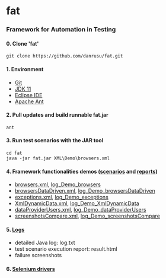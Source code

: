 # fat
### Framework for Automation in Testing

#### 0. Clone 'fat'
```
git clone https://github.com/danrusu/fat.git
```

#### 1. Environment
 - [Git](https://git-scm.com/downloads)
 - [JDK 11](https://www.oracle.com/technetwork/java/javase/downloads/index.html)
 - [Eclipse IDE](https://www.eclipse.org/downloads/)
 - [Apache Ant](https://ant.apache.org/bindownload.cgi)
 

#### 2. Pull updates and build runnable fat.jar
```
ant
```


#### 3. Run test scenarios with the JAR tool
```
cd fat
java -jar fat.jar XML\Demo\browsers.xml
```


#### 4. Framework functionalities demos ([scenarios](XML/Demo) and [reports](logs))
 - [browsers.xml](XML/Demo/browserss.xml), [log_Demo_browsers](logs/log_Demo_browsers)
 - [browsersDataDriven.xml](XML/Demo/browsersDataDriven.xml), [log_Demo_browsersDataDriven](logs/log_Demo_browsersDataDriven)
 - [exceptions.xml](XML/Demo/exceptions.xml), [log_Demo_exceptions](logs/log_Demo_exceptions)
 - [XmlDynamicData.xml](XML/Demo/XmlDynamicData.xml), [log_Demo_XmlDynamicData](logs/log_Demo_XmlDynamicData)
 - [dataProviderUsers.xml](XML/Demo/dataProviderUsers.xml), [log_Demo_dataProviderUsers](logs/log_Demo_dataProviderUsers)
 - [screenshotsCompare.xml](XML/Demo/screenshotsCompare.xml), [log_Demo_screenshotsCompare](logs/log_Demo_screenshotsCompare)
 


#### 5. [Logs](logs)
 - detailed Java log: log.txt
 - test scenario execution report: result.html
 - failure screenshots


#### 6. [Selenium drivers](http://www.webdriverjs.com/webdriverjs/)
